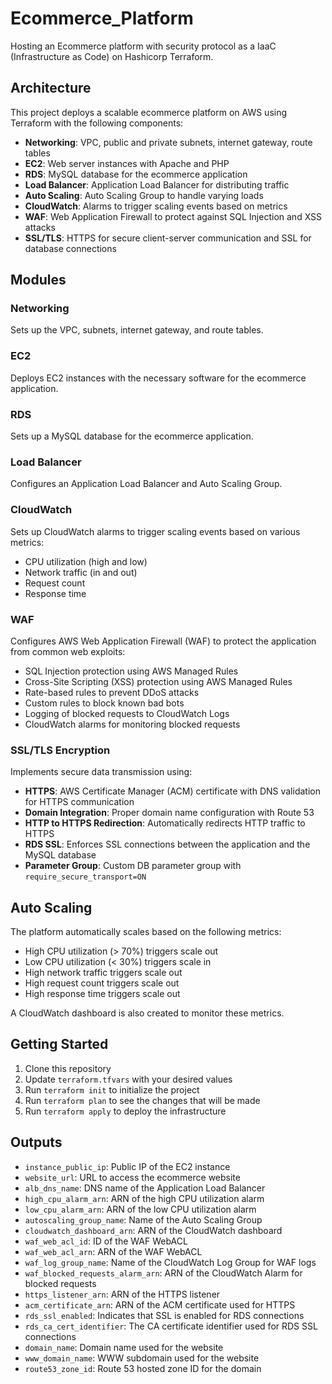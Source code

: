 # Ecommerce_Platform

Hosting an Ecommerce platform with security protocol as a IaaC (Infrastructure as Code) on Hashicorp Terraform.

## Architecture

This project deploys a scalable ecommerce platform on AWS using Terraform with the following components:

- **Networking**: VPC, public and private subnets, internet gateway, route tables
- **EC2**: Web server instances with Apache and PHP
- **RDS**: MySQL database for the ecommerce application
- **Load Balancer**: Application Load Balancer for distributing traffic
- **Auto Scaling**: Auto Scaling Group to handle varying loads
- **CloudWatch**: Alarms to trigger scaling events based on metrics
- **WAF**: Web Application Firewall to protect against SQL Injection and XSS attacks
- **SSL/TLS**: HTTPS for secure client-server communication and SSL for database connections

## Modules

### Networking

Sets up the VPC, subnets, internet gateway, and route tables.

### EC2

Deploys EC2 instances with the necessary software for the ecommerce application.

### RDS

Sets up a MySQL database for the ecommerce application.

### Load Balancer

Configures an Application Load Balancer and Auto Scaling Group.

### CloudWatch

Sets up CloudWatch alarms to trigger scaling events based on various metrics:

- CPU utilization (high and low)
- Network traffic (in and out)
- Request count
- Response time

### WAF

Configures AWS Web Application Firewall (WAF) to protect the application from common web exploits:

- SQL Injection protection using AWS Managed Rules
- Cross-Site Scripting (XSS) protection using AWS Managed Rules
- Rate-based rules to prevent DDoS attacks
- Custom rules to block known bad bots
- Logging of blocked requests to CloudWatch Logs
- CloudWatch alarms for monitoring blocked requests

### SSL/TLS Encryption

Implements secure data transmission using:

- **HTTPS**: AWS Certificate Manager (ACM) certificate with DNS validation for HTTPS communication
- **Domain Integration**: Proper domain name configuration with Route 53
- **HTTP to HTTPS Redirection**: Automatically redirects HTTP traffic to HTTPS
- **RDS SSL**: Enforces SSL connections between the application and the MySQL database
- **Parameter Group**: Custom DB parameter group with `require_secure_transport=ON`

## Auto Scaling

The platform automatically scales based on the following metrics:

- High CPU utilization (> 70%) triggers scale out
- Low CPU utilization (< 30%) triggers scale in
- High network traffic triggers scale out
- High request count triggers scale out
- High response time triggers scale out

A CloudWatch dashboard is also created to monitor these metrics.

## Getting Started

1. Clone this repository
2. Update `terraform.tfvars` with your desired values
3. Run `terraform init` to initialize the project
4. Run `terraform plan` to see the changes that will be made
5. Run `terraform apply` to deploy the infrastructure

## Outputs

- `instance_public_ip`: Public IP of the EC2 instance
- `website_url`: URL to access the ecommerce website
- `alb_dns_name`: DNS name of the Application Load Balancer
- `high_cpu_alarm_arn`: ARN of the high CPU utilization alarm
- `low_cpu_alarm_arn`: ARN of the low CPU utilization alarm
- `autoscaling_group_name`: Name of the Auto Scaling Group
- `cloudwatch_dashboard_arn`: ARN of the CloudWatch dashboard
- `waf_web_acl_id`: ID of the WAF WebACL
- `waf_web_acl_arn`: ARN of the WAF WebACL
- `waf_log_group_name`: Name of the CloudWatch Log Group for WAF logs
- `waf_blocked_requests_alarm_arn`: ARN of the CloudWatch Alarm for blocked requests
- `https_listener_arn`: ARN of the HTTPS listener
- `acm_certificate_arn`: ARN of the ACM certificate used for HTTPS
- `rds_ssl_enabled`: Indicates that SSL is enabled for RDS connections
- `rds_ca_cert_identifier`: The CA certificate identifier used for RDS SSL connections
- `domain_name`: Domain name used for the website
- `www_domain_name`: WWW subdomain used for the website
- `route53_zone_id`: Route 53 hosted zone ID for the domain
